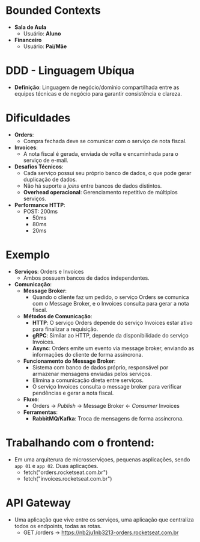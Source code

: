 # Bounded Contexts

- **Sala de Aula**
  - Usuário: **Aluno**
- **Financeiro**
  - Usuário: **Pai/Mãe**

# DDD - Linguagem Ubíqua

- **Definição**: Linguagem de negócio/domínio compartilhada entre as equipes técnicas e de negócio para garantir consistência e clareza.

# Dificuldades

- **Orders**: 
  - Compra fechada deve se comunicar com o serviço de nota fiscal.
- **Invoices**: 
  - A nota fiscal é gerada, enviada de volta e encaminhada para o serviço de e-mail.
- **Desafios Técnicos**:
  - Cada serviço possui seu próprio banco de dados, o que pode gerar duplicação de dados.
  - Não há suporte a *joins* entre bancos de dados distintos.
  - **Overhead operacional**: Gerenciamento repetitivo de múltiplos serviços.
- **Performance HTTP**:
  - POST: 200ms
    - 50ms
    - 80ms
    - 20ms

# Exemplo

- **Serviços**: Orders e Invoices
  - Ambos possuem bancos de dados independentes.
- **Comunicação**:
  - **Message Broker**: 
    - Quando o cliente faz um pedido, o serviço Orders se comunica com o Message Broker, e o Invoices consulta para gerar a nota fiscal.
  - **Métodos de Comunicação**:
    - **HTTP**: O serviço Orders depende do serviço Invoices estar ativo para finalizar a requisição.
    - **gRPC**: Similar ao HTTP, depende da disponibilidade do serviço Invoices.
    - **Async**: Orders emite um evento via message broker, enviando as informações do cliente de forma assíncrona.
  - **Funcionamento do Message Broker**:
    - Sistema com banco de dados próprio, responsável por armazenar mensagens enviadas pelos serviços.
    - Elimina a comunicação direta entre serviços.
    - O serviço Invoices consulta o message broker para verificar pendências e gerar a nota fiscal.
  - **Fluxo**: 
    - Orders → *Publish* → Message Broker ← *Consumer* Invoices
  - **Ferramentas**:
    - **RabbitMQ/Kafka**: Troca de mensagens de forma assíncrona.

# Trabalhando com o frontend:

- Em uma arquiterura de microsserviçoes, pequenas asplicações, sendo `app 01` e `app 02`. Duas aplicações.
  - fetch("orders.rocketseat.com.br")
  - fetch("invoices.rocketseat.com.br")

# API Gateway

- Uma aplicação que vive entre os serviços, uma aplicação que centraliza todos os endpoints, todas as rotas.
  - GET /orders -> https://nb2ju1nb3213-orders.rocketseat.com.br